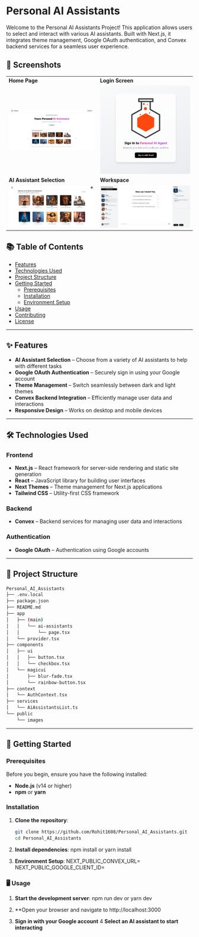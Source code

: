 # Personal AI Assistants

Welcome to the Personal AI Assistants Project! This application allows users to select and interact with various AI assistants. Built with Next.js, it integrates theme management, Google OAuth authentication, and Convex backend services for a seamless user experience.

## 📸 Screenshots

<table>
  <tr>
    <td><strong>Home Page</strong></td>
    <td><strong>Login Screen</strong></td>
  </tr>
  <tr>
    <td><img src="./public/Pic4.png" alt="Home Page" width="100%"/></td>
    <td><img src="./public/Pic3.png" alt="Login Screen" width="100%"/></td>
  </tr>
  <tr>
    <td><strong>AI Assistant Selection</strong></td>
    <td><strong>Workspace</strong></td>
  </tr>
  <tr>
    <td><img src="./public/Pic1.png" alt="Assistant Selection" width="100%"/></td>
    <td><img src="./public/Pic2.png" alt="Workspace" width="100%"/></td>
  </tr>
</table>

## 📚 Table of Contents

- [Features](#-features)
- [Technologies Used](#-technologies-used)
- [Project Structure](#project-structure)
- [Getting Started](#getting-started)
  - [Prerequisites](#prerequisites)
  - [Installation](#installation)
  - [Environment Setup](#environment-setup)
- [Usage](#usage)
- [Contributing](#contributing)
- [License](#license)

---

## ✨ Features

- **AI Assistant Selection** – Choose from a variety of AI assistants to help with different tasks  
- **Google OAuth Authentication** – Securely sign in using your Google account  
- **Theme Management** – Switch seamlessly between dark and light themes  
- **Convex Backend Integration** – Efficiently manage user data and interactions  
- **Responsive Design** – Works on desktop and mobile devices  

---

## 🛠 Technologies Used

### Frontend
- **Next.js** – React framework for server-side rendering and static site generation  
- **React** – JavaScript library for building user interfaces  
- **Next Themes** – Theme management for Next.js applications  
- **Tailwind CSS** – Utility-first CSS framework  

### Backend
- **Convex** – Backend services for managing user data and interactions  

### Authentication
- **Google OAuth** – Authentication using Google accounts  

---

## 📁 Project Structure
```bash
Personal_AI_Assistants
├── .env.local
├── package.json
├── README.md
├── app
│   ├── (main)
│   │   └── ai-assistants
│   │       └── page.tsx
│   └── provider.tsx
├── components
│   ├── ui
│   │   ├── button.tsx
│   │   └── checkbox.tsx
│   └── magicui
│       ├── blur-fade.tsx
│       └── rainbow-button.tsx
├── context
│   └── AuthContext.tsx
├── services
│   └── AiAssistantsList.ts
└── public
    └── images

```


---

## 🚀 Getting Started

### Prerequisites

Before you begin, ensure you have the following installed:
- **Node.js** (v14 or higher)
- **npm** or **yarn**

### Installation

1. **Clone the repository**:
   ```bash
   git clone https://github.com/Rohit1608/Personal_AI_Assistants.git
   cd Personal_AI_Assistants
2. **Install dependencies**:
npm install
 or
yarn install

3. **Environment Setup**:
NEXT_PUBLIC_CONVEX_URL=<your-convex-url>
NEXT_PUBLIC_GOOGLE_CLIENT_ID=<your-google-client-id>

### 🖥 Usage

1. **Start the development server**:
npm run dev
 or
yarn dev

2. **Open your browser and navigate to http://localhost:3000
3. **Sign in with your Google account**
4 **Select an AI assistant to start interacting**
